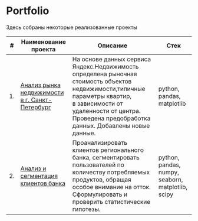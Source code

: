 # Portfolio

Здесь собраны некоторые реализованные проекты

| #    | Наименование проекта                | Описание                                                     | Стек                                                         |
| ---- | ------------------------------------------------------------ | ------------------------------------------------------------ | ------------------------------------------------------------ |
| 1.   | [Анализ рынка недвижимости в г. Санкт-Петербург](https://github.com/KotyaKatina/Portfolio/tree/main/Real%20Estate%20Market)| На основе данных сервиса Яндекс.Недвижимость<br/>определена рыночная стоимость объектов недвижимости,типичные параметры квартир, <br/> в зависимости от удаленности от центра. Проведена предобработка данных. Добавлены новые данные. | python, pandas, matplotlib       |
| 2.   | [Анализ и сегментация клиентов банка](https://github.com/KotyaKatina/Portfolio/tree/main/bank)| Проанализировать клиентов регионального банка, сегментировать пользователей по количеству потребляемых продуктов, обращая особое внимание на отток. Сформулировать и проверить статистические гипотезы.| python, pandas, numpy, seaborn, matplotlib, scipy |
